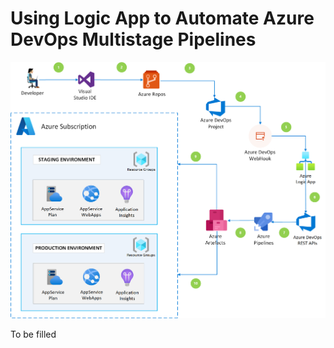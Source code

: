 # Using Logic App to Automate Azure DevOps Multistage Pipelines 

![Architecture](automating_multistage_azure_pipelines.png)

To be filled